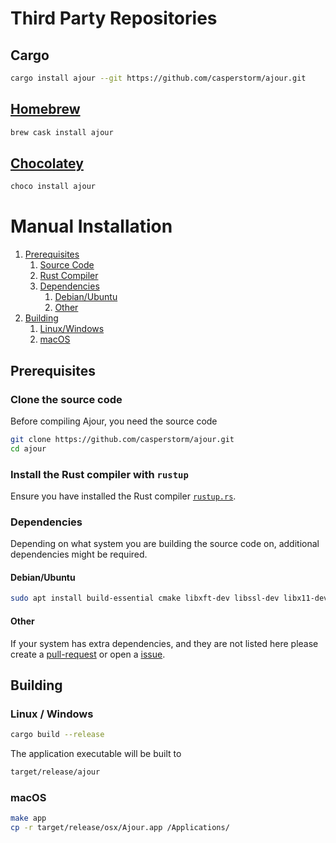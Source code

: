 # Third Party Repositories

## Cargo
```sh
cargo install ajour --git https://github.com/casperstorm/ajour.git
```

## [Homebrew](https://brew.sh/)
```sh
brew cask install ajour
```

## [Chocolatey](https://chocolatey.org/)
```cmd
choco install ajour
```

# Manual Installation

1. [Prerequisites](#prerequisites)
    1. [Source Code](#clone-the-source-code)
    2. [Rust Compiler](#install-the-rust-compiler-with-rustup)
    3. [Dependencies](#dependencies)
        1. [Debian/Ubuntu](#debianubuntu)
        2. [Other](#other)
2. [Building](#building)
    1. [Linux/Windows](#linux--windows)
    2. [macOS](#macos)
        
        
## Prerequisites

### Clone the source code

Before compiling Ajour, you need the source code

```sh
git clone https://github.com/casperstorm/ajour.git
cd ajour
```

### Install the Rust compiler with `rustup`

Ensure you have installed the Rust compiler [`rustup.rs`](https://rustup.rs/).

### Dependencies

Depending on what system you are building the source code on, additional dependencies might be required.

#### Debian/Ubuntu

```sh
sudo apt install build-essential cmake libxft-dev libssl-dev libx11-dev
```

#### Other

If your system has extra dependencies, and they are not listed here please create a [pull-request](https://github.com/casperstorm/ajour/pulls) or open a [issue](https://github.com/casperstorm/ajour/issues).

## Building

### Linux / Windows

```sh
cargo build --release
```

The application executable will be built to

```sh
target/release/ajour
``` 

### macOS

```sh
make app
cp -r target/release/osx/Ajour.app /Applications/
```
